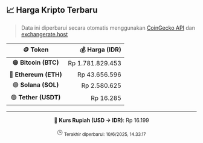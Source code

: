 

<!-- HARGA_KRIPTO -->
## 📈 Harga Kripto Terbaru

> Data ini diperbarui secara otomatis menggunakan [CoinGecko API](https://www.coingecko.com/) dan [exchangerate.host](https://exchangerate.host/)

<div align="center">

| 🪙 Token | 💰 Harga (IDR) |
|:------:|---------------:|
| 🟠 **Bitcoin (BTC)**   | Rp 1.781.829.453 |
| 🔵 **Ethereum (ETH)**  | Rp 43.656.596 |
| 🟣 **Solana (SOL)**    | Rp 2.580.625 |
| 🟢 **Tether (USDT)**   | Rp 16.285 |

---

💱 **Kurs Rupiah (USD → IDR)**: Rp 16.199

🕒 <sub>Terakhir diperbarui: 10/6/2025, 14.33.17</sub>

</div>
<!-- /HARGA_KRIPTO -->